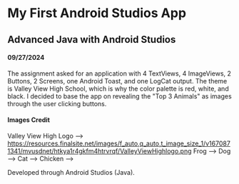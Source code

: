# My First Android Studios App
## Advanced Java with Android Studios
#### 09/27/2024
The assignment asked for an application with 4 TextViews, 4 ImageViews, 2 Buttons, 2 Screens, one Android Toast, and one LogCat output. The theme is Valley View High School, which is why the color palette is red, white, and black. I decided to base the app on revealing the "Top 3 Animals" as images through the user clicking buttons.

#### Images Credit
Valley View High Logo --> https://resources.finalsite.net/images/f_auto,q_auto,t_image_size_1/v1670871341/mvusdnet/htkya1r4gkfm4htrvrqf/ValleyViewHighlogo.png
Frog --> 
Dog -->
Cat -->
Chicken -->

Developed through Android Studios (Java).
